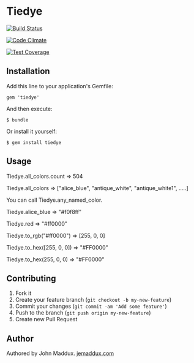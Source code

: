 # Tiedye

[![Build Status](https://travis-ci.org/jemaddux/tiedye.svg?branch=master)](https://travis-ci.org/jemaddux/tiedye)

[![Code Climate](https://codeclimate.com/github/jemaddux/tiedye/badges/gpa.svg)](https://codeclimate.com/github/jemaddux/tiedye)

[![Test Coverage](https://codeclimate.com/github/jemaddux/tiedye/badges/coverage.svg)](https://codeclimate.com/github/jemaddux/tiedye)

## Installation

Add this line to your application's Gemfile:

    gem 'tiedye'

And then execute:

    $ bundle

Or install it yourself:

    $ gem install tiedye

## Usage

  Tiedye.all_colors.count => 504

  Tiedye.all_colors => ["alice_blue", "antique_white", "antique_white1", .....]

  You can call Tiedye.any_named_color.

  Tiedye.alice_blue => "#f0f8ff"

  Tiedye.red => "#ff0000"

  Tiedye.to_rgb("#ff0000") => [255, 0, 0]

  Tiedye.to_hex([255, 0, 0]) => "#FF0000"

  Tiedye.to_hex(255, 0, 0) => "#FF0000"

## Contributing

1. Fork it
2. Create your feature branch (`git checkout -b my-new-feature`)
3. Commit your changes (`git commit -am 'Add some feature'`)
4. Push to the branch (`git push origin my-new-feature`)
5. Create new Pull Request

## Author

Authored by John Maddux. [jemaddux.com](https://jemaddux.com/)
